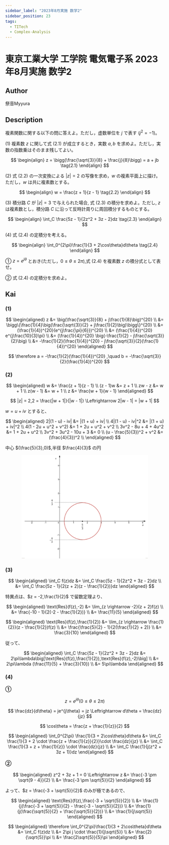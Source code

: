 ```yaml
---
sidebar_label: "2023年8月実施 数学2"
sidebar_position: 23
tags:
  - TITech
  - Complex-Analysis
---
```

# 東京工業大学 工学院 電気電子系 2023年8月実施 数学2

## **Author**
祭音Myyura

## **Description**
複素関数に関する以下の問に答えよ。ただし，虚数単位を $j$ で表す $(j^2 = -1)$。

(1) 
複素数 $z$ に関して式 $(2.1)$ が成立するとき，実数 $a,b$ を求めよ。ただし，実数の指数乗はそのまま残してよい。 

$$
\begin{align}
z = \bigg(\frac{\sqrt{3}}{8} + \frac{j}{8}\bigg) = a + jb \tag{2.1}
\end{align}
$$

(2)
式 $(2.2)$ の一次変換による $|z| = 2$ の写像を求め，$w$ の複素平面上に描け。ただし，$w$ は共に複素数とする。 

$$
\begin{align}
w = \frac{z + 1}{z - 1} \tag{2.2}
\end{align}
$$

(3)
積分路 $C$ が $|z| = 3$ で与えられた場合, 式 $(2.3)$ の積分を求めよ。ただし, $z$ は複素数とし，積分路 $C$ に沿って反時計周りに周回積分するものとする。

$$
\begin{align}
\int_C \frac{5z - 1}{2z^2 + 3z - 2}dz \tag{2.3}
\end{align}
$$

(4)
式 $(2.4)$ の定積分を考える。

$$
\begin{align}
\int_0^{2\pi}\frac{1}{3 + 2\cos\theta}d\theta \tag{2.4}
\end{align}
$$

① $z = e^{j\theta}$ とおき(ただし，$0 \le \theta \le 2\pi$),式 $(2.4)$ を複素数 $z$ の積分式として表せ。

② 式 $(2.4)$ の定積分を求めよ。

## **Kai** 
### (1)

$$
\begin{aligned}
z &= \big(\frac{\sqrt{3}}{8} + j\frac{1}{8}\big)^{20} \\
&= \bigg\{\frac{1}{4}\big(\frac{\sqrt{3}}{2} + j\frac{1}{2}\big)\bigg\}^{20} \\
&= (\frac{1}{4})^{20}(e^{j\frac{\pi}{6}})^{20} \\
&= (\frac{1}{4})^{20} e^{j\frac{10}{3}\pi} \\
&= (\frac{1}{4})^{20} \big(-\frac{1}{2} - j\frac{\sqrt{3}}{2}\big) \\
&= -\frac{1}{2}(\frac{1}{4})^{20} - j\frac{\sqrt{3}}{2}(\frac{1}{4})^{20}
\end{aligned}
$$

$$
\therefore a = -\frac{1}{2}(\frac{1}{4})^{20} ,\quad b = -\frac{\sqrt{3}}{2}(\frac{1}{4})^{20}
$$

### (2)

$$
\begin{aligned}
w &= \frac{z + 1}{z - 1} \\
(z - 1)w &= z + 1 \\
zw - z &= w + 1 \\
z(w - 1) &= w + 1 \\
z &= \frac{w + 1}{w - 1}
\end{aligned}
$$

$$
|z| = 2,2 = \frac{|w + 1|}{|w - 1|} \Leftrightarrow 2|w - 1| = |w + 1|
$$

$w = u + iv$ とすると、

$$
\begin{aligned}
2|(1 - u) - iv| &= |(1 + u) + iv| \\
4|(1 - u) - iv|^2 &= |(1 + u) + iv|^2 \\
4(1 - 2u + u^2 + v^2) &= 1 + 2u + u^2 + v^2 \\
3v^2 - 8u + 4 + 4u^2 &= 1 + 2u + u^2 \\
3v^2 + 3u^2 - 10u + 3 &= 0 \\
(u - \frac{5}{3})^2 + v^2 &= (\frac{4}{3})^2 \\
\end{aligned}
$$

中心 $(\frac{5}{3},0)$,半径 $\frac{4}{3}$ の円

<figure style="text-align:center;">
  <img src="https://raw.githubusercontent.com/Myyura/the_kai_project_assets/main/kakomonn/TITech/engineering/ee_202308_math_2_p1.png" width="400" alt=""/>
</figure>

### (3)

$$
\begin{aligned}
\int_C f(z)dz &= \int_C \frac{5z - 1}{2z^2 + 3z - 2}dz \\
&= \int_C \frac{5z - 1}{2(z + 2)(z - \frac{1}{2})}dz
\end{aligned}
$$

特異点は、$z = -2,\frac{1}{2}$ で留数定理より、

$$
\begin{aligned}
\text{Res}(f(z),-2) &= \lim_{z \rightarrow -2}(z + 2)f(z) \\
&= \frac{-10 - 1}{2(-2 - \frac{1}{2})} \\
&= \frac{11}{5}
\end{aligned}
$$

$$
\begin{aligned}
\text{Res}(f(z),\frac{1}{2}) &= \lim_{z \rightarrow \frac{1}{2}}(z - \frac{1}{2})f(z) \\
&= \frac{\frac{5}{2} - 1}{2(\frac{1}{2} + 2)} \\ 
&= \frac{3}{10}
\end{aligned}
$$

従って、

$$
\begin{aligned}
\int_C \frac{5z - 1}{2z^2 + 3z - 2}dz &= 2\pi\lambda\big[\text{Res}(f(z),\frac{1}{2}),\text{Res}(f(z),-2)\big] \\
&= 2\pi\lambda (\frac{11}{5} + \frac{3}{10}) \\
&= 5\pi\lambda
\end{aligned}
$$

### (4)
#### ①

$$
z = e^{j\theta} (0 \le \theta \le 2\pi)
$$

$$
\frac{dz}{d\theta} = je^{j\theta} = jz \Leftrightarrow d\theta = \frac{dz}{jz}
$$

$$
\cos\theta = \frac{z + \frac{1}{z}}{2}
$$

$$
\begin{aligned}
\int_0^{2\pi} \frac{1}{3 + 2\cos\theta}d\theta &= \int_C \frac{1}{3 + 2 \cdot \frac{z + \frac{1}{z}}{2}}\cdot \frac{dz}{jz} \\
&= \int_C \frac{1}{3 + z + \frac{1}{z}} \cdot \frac{dz}{jz} \\
&= \int_C \frac{1}{j(z^2 + 3z + 1)}dz
\end{aligned}
$$

#### ②

$$
\begin{aligned}
z^2 + 3z + 1 = 0 \Leftrightarrow z &= \frac{-3 \pm \sqrt{9 - 4}}{2} \\
&= \frac{-3 \pm \sqrt{5}}{2}
\end{aligned}
$$

よって、$z = \frac{-3 + \sqrt{5}}{2}$ のみが極であるので、

$$
\begin{aligned}
\text{Res}(f(z),\frac{-3 + \sqrt{5}}{2}) \\
&= \frac{1}{j(\frac{-3 + \sqrt{5}}{2} - \frac{-3 - \sqrt{5}}{2})} \\
&= \frac{1}{j(\frac{\sqrt{5}}{2} + \frac{\sqrt{5}}{2})} \\
&= \frac{1}{j\sqrt{5}}
\end{aligned}
$$

$$
\begin{aligned}
\therefore \int_0^{2\pi}\frac{1}{3 + 2\cos\theta}d\theta 
&= \int_C f(z)dz \\
&= 2\pi j \cdot \frac{1}{j\sqrt{5}} \\
&= \frac{2}{\sqrt{5}}\pi \\
&= \frac{2\sqrt{5}}{5}\pi
\end{aligned}
$$